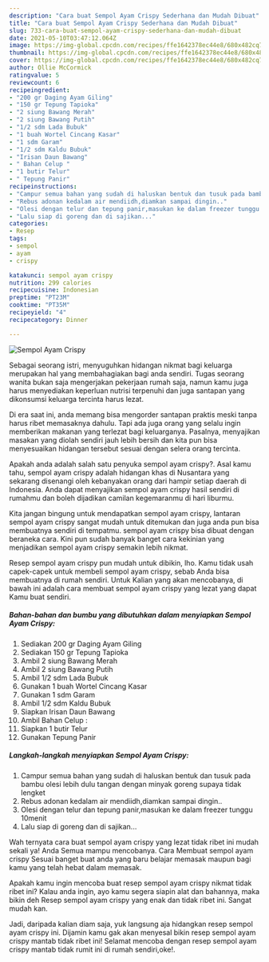 ```yaml
---
description: "Cara buat Sempol Ayam Crispy Sederhana dan Mudah Dibuat"
title: "Cara buat Sempol Ayam Crispy Sederhana dan Mudah Dibuat"
slug: 733-cara-buat-sempol-ayam-crispy-sederhana-dan-mudah-dibuat
date: 2021-05-10T03:47:12.064Z
image: https://img-global.cpcdn.com/recipes/ffe1642378ec44e8/680x482cq70/sempol-ayam-crispy-foto-resep-utama.jpg
thumbnail: https://img-global.cpcdn.com/recipes/ffe1642378ec44e8/680x482cq70/sempol-ayam-crispy-foto-resep-utama.jpg
cover: https://img-global.cpcdn.com/recipes/ffe1642378ec44e8/680x482cq70/sempol-ayam-crispy-foto-resep-utama.jpg
author: Ollie McCormick
ratingvalue: 5
reviewcount: 6
recipeingredient:
- "200 gr Daging Ayam Giling"
- "150 gr Tepung Tapioka"
- "2 siung Bawang Merah"
- "2 siung Bawang Putih"
- "1/2 sdm Lada Bubuk"
- "1 buah Wortel Cincang Kasar"
- "1 sdm Garam"
- "1/2 sdm Kaldu Bubuk"
- "Irisan Daun Bawang"
- " Bahan Celup "
- "1 butir Telur"
- " Tepung Panir"
recipeinstructions:
- "Campur semua bahan yang sudah di haluskan bentuk dan tusuk pada bambu olesi lebih dulu tangan dengan minyak goreng supaya tidak lengket"
- "Rebus adonan kedalam air mendiidh,diamkan sampai dingin.."
- "Olesi dengan telur dan tepung panir,masukan ke dalam freezer tunggu 10menit"
- "Lalu siap di goreng dan di sajikan..."
categories:
- Resep
tags:
- sempol
- ayam
- crispy

katakunci: sempol ayam crispy 
nutrition: 299 calories
recipecuisine: Indonesian
preptime: "PT23M"
cooktime: "PT35M"
recipeyield: "4"
recipecategory: Dinner

---
```



![Sempol Ayam Crispy](https://img-global.cpcdn.com/recipes/ffe1642378ec44e8/680x482cq70/sempol-ayam-crispy-foto-resep-utama.jpg)

Sebagai seorang istri, menyuguhkan hidangan nikmat bagi keluarga merupakan hal yang membahagiakan bagi anda sendiri. Tugas seorang  wanita bukan saja mengerjakan pekerjaan rumah saja, namun kamu juga harus menyediakan keperluan nutrisi terpenuhi dan juga santapan yang dikonsumsi keluarga tercinta harus lezat.

Di era  saat ini, anda memang bisa mengorder santapan praktis meski tanpa harus ribet memasaknya dahulu. Tapi ada juga orang yang selalu ingin memberikan makanan yang terlezat bagi keluarganya. Pasalnya, menyajikan masakan yang diolah sendiri jauh lebih bersih dan kita pun bisa menyesuaikan hidangan tersebut sesuai dengan selera orang tercinta. 



Apakah anda adalah salah satu penyuka sempol ayam crispy?. Asal kamu tahu, sempol ayam crispy adalah hidangan khas di Nusantara yang sekarang disenangi oleh kebanyakan orang dari hampir setiap daerah di Indonesia. Anda dapat menyajikan sempol ayam crispy hasil sendiri di rumahmu dan boleh dijadikan camilan kegemaranmu di hari liburmu.

Kita jangan bingung untuk mendapatkan sempol ayam crispy, lantaran sempol ayam crispy sangat mudah untuk ditemukan dan juga anda pun bisa membuatnya sendiri di tempatmu. sempol ayam crispy bisa dibuat dengan beraneka cara. Kini pun sudah banyak banget cara kekinian yang menjadikan sempol ayam crispy semakin lebih nikmat.

Resep sempol ayam crispy pun mudah untuk dibikin, lho. Kamu tidak usah capek-capek untuk membeli sempol ayam crispy, sebab Anda bisa membuatnya di rumah sendiri. Untuk Kalian yang akan mencobanya, di bawah ini adalah cara membuat sempol ayam crispy yang lezat yang dapat Kamu buat sendiri.

<!--inarticleads1-->

##### Bahan-bahan dan bumbu yang dibutuhkan dalam menyiapkan Sempol Ayam Crispy:

1. Sediakan 200 gr Daging Ayam Giling
1. Sediakan 150 gr Tepung Tapioka
1. Ambil 2 siung Bawang Merah
1. Ambil 2 siung Bawang Putih
1. Ambil 1/2 sdm Lada Bubuk
1. Gunakan 1 buah Wortel Cincang Kasar
1. Gunakan 1 sdm Garam
1. Ambil 1/2 sdm Kaldu Bubuk
1. Siapkan Irisan Daun Bawang
1. Ambil  Bahan Celup :
1. Siapkan 1 butir Telur
1. Gunakan  Tepung Panir




<!--inarticleads2-->

##### Langkah-langkah menyiapkan Sempol Ayam Crispy:

1. Campur semua bahan yang sudah di haluskan bentuk dan tusuk pada bambu olesi lebih dulu tangan dengan minyak goreng supaya tidak lengket
1. Rebus adonan kedalam air mendiidh,diamkan sampai dingin..
1. Olesi dengan telur dan tepung panir,masukan ke dalam freezer tunggu 10menit
1. Lalu siap di goreng dan di sajikan...




Wah ternyata cara buat sempol ayam crispy yang lezat tidak ribet ini mudah sekali ya! Anda Semua mampu mencobanya. Cara Membuat sempol ayam crispy Sesuai banget buat anda yang baru belajar memasak maupun bagi kamu yang telah hebat dalam memasak.

Apakah kamu ingin mencoba buat resep sempol ayam crispy nikmat tidak ribet ini? Kalau anda ingin, ayo kamu segera siapin alat dan bahannya, maka bikin deh Resep sempol ayam crispy yang enak dan tidak ribet ini. Sangat mudah kan. 

Jadi, daripada kalian diam saja, yuk langsung aja hidangkan resep sempol ayam crispy ini. Dijamin kamu gak akan menyesal bikin resep sempol ayam crispy mantab tidak ribet ini! Selamat mencoba dengan resep sempol ayam crispy mantab tidak rumit ini di rumah sendiri,oke!.

